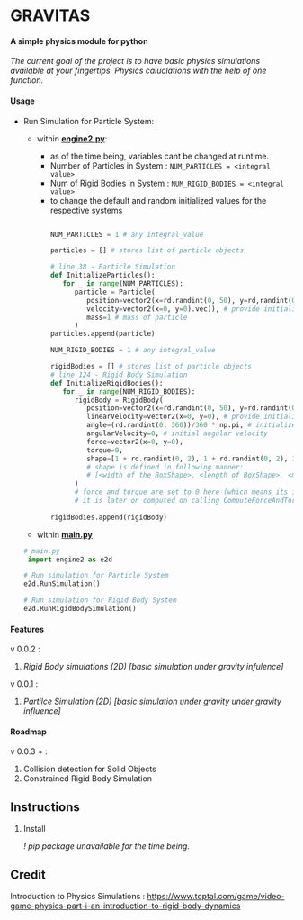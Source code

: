 # GRAVITAS
#### A simple physics module for python

*The current goal of the project is to have basic physics simulations available at your fingertips. Physics caluclations with the help of one function.*

#### Usage
* Run Simulation for Particle System:
   * within **[engine2.py](https://github.com/bwaklog/Gravitas/blob/683c4f23c8aa3e7fb4fbd026dc35291cb0c57035/engine2.py)**:
       * as of the time being, variables cant be changed at runtime.
       * Number of Particles in System : `NUM_PARTICLES = <integral value>`
       * Num of Rigid Bodies in System : `NUM_RIGID_BODIES = <integral value>`
       * to change the default and random initialized values for the respective systems
         ```python

         NUM_PARTICLES = 1 # any integral_value

         particles = [] # stores list of particle objects

         # line 38 - Particle Simulation
         def InitializeParticles():
            for _ in range(NUM_PARTICLES):
               particle = Particle(
                  position=vector2(x=rd.randint(0, 50), y=rd,randint(0, 50)).vec(), # range for random positioning (<start>, <stop>)
                  velocity=vector2(x=0, y=0).vec(), # provide initialized velocities
                  mass=1 # mass of particle
               )
         particles.append(particle)
         ```
         ```python
         NUM_RIGID_BODIES = 1 # any integral_value

         rigidBodies = [] # stores list of particle objects
         # line 124 - Rigid Body Simulation
         def InitializeRigidBodies():
            for _ in range(NUM_RIGID_BODIES):
               rigidBody = RigidBody(
                  position=vector2(x=rd.randint(0, 50), y=rd.randint(0, 50)), # range for random positioning (<start>, <stop>)
                  linearVelocity=vector2(x=0, y=0), # provide initialized linear velocities
                  angle=(rd.randint(0, 360))/360 * np.pi, # initialized angle in radians
                  angularVelocity=0, # initial angular velocity
                  force=vector2(x=0, y=0), 
                  torque=0,
                  shape=[1 + rd.randint(0, 2), 1 + rd.randint(0, 2), 1]
                  # shape is defined in following manner:
                  # [<width of the BoxShape>, <length of BoxShape>, <mass of BoxShape>]
               )
               # force and torque are set to 0 here (which means its intial value is null / undefined)
               # it is later on computed on calling ComputeForceAndTorque(<rigidbody>) function
        
         rigidBodies.append(rigidBody)
         ```
      

	* within **[main.py]()**
   ```python
   # main.py
	import engine2 as e2d

   # Run simulation for Particle System
   e2d.RunSimulation()

   # Run simulation for Rigid Body System
   e2d.RunRigidBodySimulation()
	```

#### Features
v 0.0.2 :

   1. *Rigid Body simulations (2D) [basic simulation under gravity infulence]*

v 0.0.1 :

   1. *Partilce Simulation (2D) [basic simulation under gravity under gravity influence]*
   
#### Roadmap
v 0.0.3 + :
   1. Collision detection for Solid Objects
   2. Constrained Rigid Body Simulation

## Instructions

1. Install 

	*! pip package unavailable for the time being.*

## Credit
Introduction to Physics Simulations : https://www.toptal.com/game/video-game-physics-part-i-an-introduction-to-rigid-body-dynamics
<!-- * Solar system data : https://www.kaggle.com/datasets/jaredsavage/solar-system-major-bodies-data?resource=download -->
